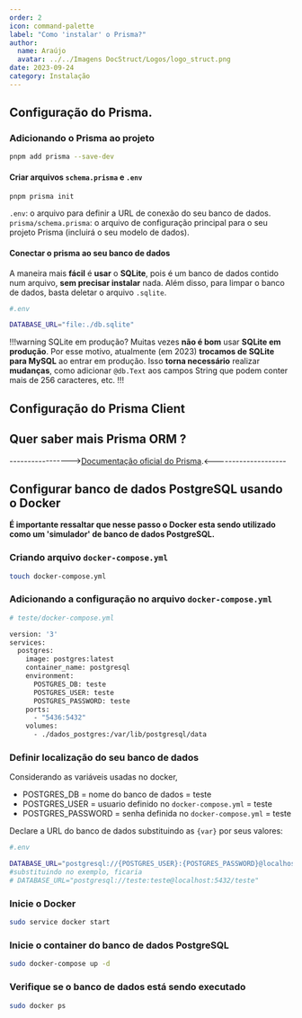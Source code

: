 ```yaml
---
order: 2
icon: command-palette
label: "Como 'instalar' o Prisma?"
author:
  name: Araújo
  avatar: ../../Imagens DocStruct/Logos/logo_struct.png
date: 2023-09-24
category: Instalação
---
```


## Configuração do Prisma.

### Adicionando o Prisma ao projeto

```bash
pnpm add prisma --save-dev
```

#### Criar arquivos `schema.prisma` e `.env`

```bash
pnpm prisma init
```

`.env`: o arquivo para definir a URL de conexão do seu banco de dados.
`prisma/schema.prisma`: o arquivo de configuração principal para o seu projeto Prisma (incluirá o seu modelo de dados).

#### Conectar o prisma ao seu banco de dados

A maneira mais **fácil** é **usar** o **SQLite**, pois é um banco de dados contido num arquivo, **sem precisar instalar** nada.
Além disso, para limpar o banco de dados, basta deletar o arquivo `.sqlite`.

```bash
#.env

DATABASE_URL="file:./db.sqlite"
```

!!!warning SQLite em produção?
Muitas vezes **não é bom** usar **SQLite em produção**. Por esse motivo, atualmente (em 2023) **trocamos de SQLite para MySQL** ao entrar em produção. Isso **torna necessário** realizar **mudanças**, como adicionar `@db.Text` aos campos String que podem conter mais de 256 caracteres, etc.
!!!

## Configuração do Prisma Client

<!-- aaaaaaaaaaa -->

## Quer saber mais Prisma ORM ?

----------------->[Documentação oficial do Prisma](https://www.prisma.io/docs).<--------------------

## Configurar banco de dados PostgreSQL usando o Docker

<!-- Não acho que isso devia estar aqui, mas é a vida por enquanto -->

**É importante ressaltar que nesse passo o Docker esta sendo utilizado como um 'simulador'
de banco de dados PostgreSQL.**

### Criando arquivo `docker-compose.yml`

```bash
touch docker-compose.yml
```

### Adicionando a configuração no arquivo `docker-compose.yml`

```bash
# teste/docker-compose.yml

version: '3'
services:
  postgres:
    image: postgres:latest
    container_name: postgresql
    environment:
      POSTGRES_DB: teste
      POSTGRES_USER: teste
      POSTGRES_PASSWORD: teste
    ports:
      - "5436:5432"
    volumes:
      - ./dados_postgres:/var/lib/postgresql/data
```

### Definir localização do seu banco de dados

Considerando as variáveis usadas no docker,

- POSTGRES_DB = nome do banco de dados = teste
- POSTGRES_USER = usuario definido no `docker-compose.yml` = teste
- POSTGRES_PASSWORD = senha definida no `docker-compose.yml` = teste

Declare a URL do banco de dados substituindo as `{var}` por seus valores:

```bash
#.env

DATABASE_URL="postgresql://{POSTGRES_USER}:{POSTGRES_PASSWORD}@localhost:5432/{POSTGRES_DB}"
#substituindo no exemplo, ficaria
# DATABASE_URL="postgresql://teste:teste@localhost:5432/teste"
```

### Inicie o Docker

```bash
sudo service docker start
```

### Inicie o container do banco de dados PostgreSQL

```bash
sudo docker-compose up -d
```

### Verifique se o banco de dados está sendo executado

```bash
sudo docker ps
```
